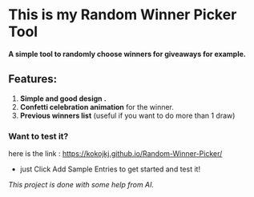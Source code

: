 
# This is my Random Winner Picker Tool  
**A simple tool to randomly choose winners for giveaways for example.**  

## Features:  
1. **Simple and good design .**  
2. **Confetti celebration animation** for the winner.  
3. **Previous winners list**  (useful if you want to do more than 1 draw)  

### Want to test it?  
here is the link : https://kokojkj.github.io/Random-Winner-Picker/
- just Click Add Sample Entries to get started and test it!



*This project is done with some help from AI.*  
